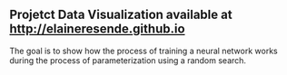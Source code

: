 
## Projetct Data Visualization available at http://elaineresende.github.io

The goal is to show how the process of training a neural network works during the process of parameterization using a random search. 
